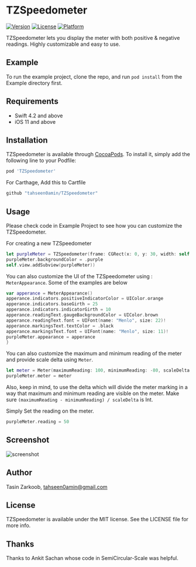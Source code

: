# TZSpeedometer

<!--[![CI Status](https://img.shields.io/travis/tahseen0amin@gmail.com/TZSpeedometer.svg?style=flat)](https://travis-ci.org/tahseen0amin@gmail.com/TZSpeedometer)-->
[![Version](https://img.shields.io/cocoapods/v/TZSpeedometer.svg?style=flat)](https://cocoapods.org/pods/TZSpeedometer)
[![License](https://img.shields.io/cocoapods/l/TZSpeedometer.svg?style=flat)](https://cocoapods.org/pods/TZSpeedometer)
[![Platform](https://img.shields.io/cocoapods/p/TZSpeedometer.svg?style=flat)](https://cocoapods.org/pods/TZSpeedometer)

TZSpeedometer lets you display the meter with both positive & negative readings. Highly customizable and easy to use.

## Example

To run the example project, clone the repo, and run `pod install` from the Example directory first.

## Requirements
- Swift 4.2 and above
- iOS 11 and above


## Installation

TZSpeedometer is available through [CocoaPods](https://cocoapods.org). To install
it, simply add the following line to your Podfile:

```ruby
pod 'TZSpeedometer'
```

For Carthage, Add this to Cartfile
```ruby
github "tahseen0amin/TZSpeedometer"
```


## Usage 
Please check code in Example Project to see how you can customize the TZSpeedometer.

For creating a new TZSpeedometer
```swift
let purpleMeter = TZSpeedometer(frame: CGRect(x: 0, y: 30, width: self.view.bounds.width, height:  height))
purpleMeter.backgroundColor = .purple
self.view.addSubview(purpleMeter))
```

You can also customize the UI of the TZSpeedometer using : `MeterAppearance`. Some of the examples are below
```swift
var apperance = MeterAppearance()
apperance.indicators.positiveIndicatorColor = UIColor.orange
apperance.indicators.baseGirth = 25
apperance.indicators.indicatorGirth = 10
apperance.readingText.gaugeBackgroundColor = UIColor.brown
apperance.readingText.font = UIFont(name: "Menlo", size: 22)!
apperance.markingsText.textColor = .black
apperance.markingsText.font = UIFont(name: "Menlo", size: 11)!
purpleMeter.appearance = apperance
}
```
You can also customize the maximum and minimum reading of the meter and provide scale delta using `Meter`. 
```swift
let meter = Meter(maximumReading: 100, minimumReading: -80, scaleDelta: 30)
purpleMeter.meter = meter
```
Also, keep in mind, to use the delta which will divide the meter marking in a way that maximum and minimum reading are visible on the meter. Make sure `(maximumReading - minimumReading) / scaleDelta` is Int.

Simply Set the reading on the meter.
```swift
purpleMeter.reading = 50
```

## Screenshot
![screenshot](https://github.com/tahseen0amin/TZSpeedometer/blob/master/TZSpeedometer.png)


## Author

Tasin Zarkoob, tahseen0amin@gmail.com

## License

TZSpeedometer is available under the MIT license. See the LICENSE file for more info.

## Thanks
Thanks to Ankit Sachan whose code in SemiCircular-Scale was helpful.
